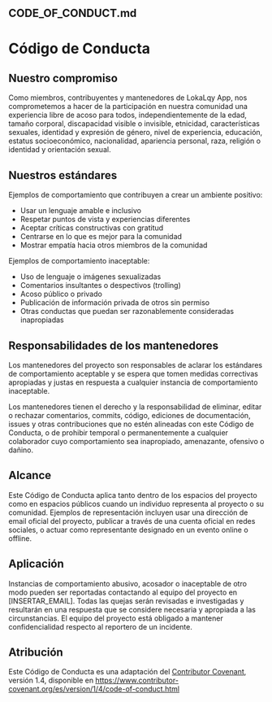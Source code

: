 ## CODE_OF_CONDUCT.md

# Código de Conducta

## Nuestro compromiso

Como miembros, contribuyentes y mantenedores de LokaLqy App, nos comprometemos a hacer de la participación en nuestra comunidad una experiencia libre de acoso para todos, independientemente de la edad, tamaño corporal, discapacidad visible o invisible, etnicidad, características sexuales, identidad y expresión de género, nivel de experiencia, educación, estatus socioeconómico, nacionalidad, apariencia personal, raza, religión o identidad y orientación sexual.

## Nuestros estándares

Ejemplos de comportamiento que contribuyen a crear un ambiente positivo:

- Usar un lenguaje amable e inclusivo
- Respetar puntos de vista y experiencias diferentes
- Aceptar críticas constructivas con gratitud
- Centrarse en lo que es mejor para la comunidad
- Mostrar empatía hacia otros miembros de la comunidad

Ejemplos de comportamiento inaceptable:

- Uso de lenguaje o imágenes sexualizadas
- Comentarios insultantes o despectivos (trolling)
- Acoso público o privado
- Publicación de información privada de otros sin permiso
- Otras conductas que puedan ser razonablemente consideradas inapropiadas

## Responsabilidades de los mantenedores

Los mantenedores del proyecto son responsables de aclarar los estándares de comportamiento aceptable y se espera que tomen medidas correctivas apropiadas y justas en respuesta a cualquier instancia de comportamiento inaceptable.

Los mantenedores tienen el derecho y la responsabilidad de eliminar, editar o rechazar comentarios, commits, código, ediciones de documentación, issues y otras contribuciones que no estén alineadas con este Código de Conducta, o de prohibir temporal o permanentemente a cualquier colaborador cuyo comportamiento sea inapropiado, amenazante, ofensivo o dañino.

## Alcance

Este Código de Conducta aplica tanto dentro de los espacios del proyecto como en espacios públicos cuando un individuo representa al proyecto o su comunidad. Ejemplos de representación incluyen usar una dirección de email oficial del proyecto, publicar a través de una cuenta oficial en redes sociales, o actuar como representante designado en un evento online o offline.

## Aplicación

Instancias de comportamiento abusivo, acosador o inaceptable de otro modo pueden ser reportadas contactando al equipo del proyecto en [INSERTAR_EMAIL]. Todas las quejas serán revisadas e investigadas y resultarán en una respuesta que se considere necesaria y apropiada a las circunstancias. El equipo del proyecto está obligado a mantener confidencialidad respecto al reportero de un incidente.

## Atribución

Este Código de Conducta es una adaptación del [Contributor Covenant](https://www.contributor-covenant.org), versión 1.4, disponible en https://www.contributor-covenant.org/es/version/1/4/code-of-conduct.html
